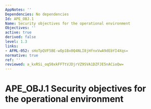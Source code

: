 ```yaml
---
AppNotes: ''
Dependencies: No dependencies
Id: APE_OBJ.1
Name: Security objectives for the operational environment
Objectives: ''
active: true
derived: false
level: 1.3
links:
- AFML-052: sHoTpQVF5BE-wOp1Bx0Q4NLI8jHfnxVwA9dEbYI4Xqs=
normative: true
ref: ''
reviewed: a_kxRSi_oq50xkFFTtVJDjrVZ9SVA1DZFJE5nACioQw=
---
```


# APE_OBJ.1 Security objectives for the operational environment